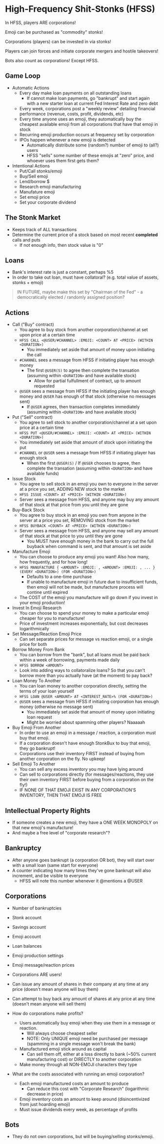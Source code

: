 # High-Frequency Shit-Stonks (HFSS)

In HFSS, players ARE corporations!

Emoji can be purchased as "commodity" stonks!

Corporations (players) can be invested in via stonks!

Players can join forces and initiate corporate mergers and hostile takeovers!

Bots also count as corporations! Except HFSS.

## Game Loop

- Automatic Actions
    - Every day make loan payments on all outstanding loans
        - If cannot make loan payments, go "bankrupt" and start again with a new starter loan at current Fed Interest Rate and zero debt
    - Every week, corporations post a "weekly review" detailing financial performance (revenue, costs, profit, dividends, etc)
    - Every time anyone uses an emoji, they automatically buy the cheapest available emoji from all corporations that have that emoji in stock
    - Recurring emoji production occurs at frequency set by corporation
    - IPOs happen whenever a new emoji is detected
        - Automatically distribute some (random?) number of emoji to (all?) users
        - HFSS "sells" some number of these emojis at "zero" price, and whoever uses them first gets them?
- Intentional Actions
    - Put/Call stonks/emoji
    - Buy/Sell emoji
    - Lend/borrow $
    - Research emoji manufacturing
    - Manufature emoji
    - Set emoji price
    - Set your corporate dividend

## The Stonk Market

- Keeps track of ALL transactions
- Determine the current price of a stock based on most recent **completed** calls and puts
    - If not enough info, then stock value is "0"

## Loans

- Bank's interest rate is just a constant, perhaps %5
- In order to take out loan, must have collatoral? (e.g. total value of assets, stonks + emoji)

> IN FUTURE, maybe make this set by "Chairman of the Fed" - a democratically elected / randomly assigned position?

## Actions

- Call ("Buy" contract)
    - You agree to buy stock from another corporation/channel at set upon price at a certain time
    - `HFSS CALL <@USER/#CHANNEL> :EMOJI: <COUNT> AT <PRICE> (WITHIN <DURATION>)`
        - You immediately set aside that amount of money upon initiating the call
    - `#CHANNEL` sees a message from HFSS if initiating player has enough money  
        - The first `@USER(S)` to agree then complete the transation (assuming within `<DURATION>` and have available stock)
            - Allow for partial fulfullment of contract, up to amount requested
    - `@USER` sees a message from HFSS if the initiating player has enough money and `@USER` has enough of that stock (otherwise no messages sent)
        - If `@USER` agrees, then transaction completes immediately (assuming within `<DURATION>` and have available stock)
- Put ("Sell" contract)
    - You agree to sell stock to another corporation/channel at a set upon price at a certain time
    - `HFSS PUT <@USER/#CHANNEL> :EMOJI: <COUNT> AT <PRICE> (WITHIN <DURATION>)`
    - You immediately set aside that amount of stock upon initiating the put
    - `#CHANNEL` or `@USER` sees a message from HFSS if initiating player has enough stock
        - When the first `@USER(S)` / If `@USER` chooses to agree, then complete the transation (assuming within `<DURATION>` and have available funds)
- Issue Stock
    - You agree to sell stock in an emoji you own to everyone in the server at a price you set, ADDING NEW stock to the market
    - `HFSS ISSUE <COUNT> AT <PRICE> (WITHIN <DURATION>)`
    - Server sees a message from HFSS, and anyone may buy any amount of that stock at that price from you until they are gone
- Buy-Back Stock
    - You agree to buy stock in an emoji you own from anyone in the server at a price you set, REMOVING stock from the market
    - `HFSS BUYBACK <COUNT> AT <PRICE> (WITHIN <DURATION>)`
    - Server sees a message from HFSS, and anyone may sell any amount of that stock at that price to you until they are gone
        - You MUST have enough money in the bank to carry out the full buyback when command is sent, and that amount is set aside
- Manufacture Emoji
    - You can choose to produce any emoji you want! Also how many, how frequently, and for how long!
    - `HFSS MANUFACTURE { <AMOUNT> :EMOJI: , <AMOUNT> :EMOJI: , ... } (EVERY <DURATION>) (FOR <DURATION>)`
        - Defaults to a one-time purchase
        - If unable to manufacture emoji in future due to insufficient funds, then emoji will not be made, but manufacture process will contine until expired
    - The COST of the emoji you manufacture will go down if you invest in your emoji production!
- Invest In Emoji Research
    - You can choose to spend your money to make a particular emoji cheaper for you to manufacture!
    - Price of investment increases exponentially, but cost decreases logarithmically
- Set Message/Reaction Emoji Price
    - Can set separate prices for message vs reaction emoji, or a single price for both
- Borrow Money From Bank
    - You can borrow from the "bank", but all loans must be paid back within a week of borrowing, payments made daily
    - `HFSS BORROW <AMOUNT>`
    - Look into adding ways to collatoralize loans? So that you can't borrow more than you actually have (at the moment) to pay back?
- Loan Money To Another
    - You can loan money to another corporation directly, setting the terms of your loan yourself
    - `HFSS LOAN @USER <AMOUNT> AT <INTEREST_RATE>% (FOR <DURATION>)`
    - `@USER` sees a message from HFSS if initiating corporation has enough money (otherwise no message sent)
        - You immediately set aside that amount of money upon initiating loan request
        - Might be worried about spamming other players? Naaaaah
- Buy Emoji From Another
    - In order to use an emoji in a message / reaction, a corporation must buy that emoji.
    - If a corporation doesn't have enough StonkBux to buy that emoji, they go bankrupt!
    - Corporations use their inventory FIRST instead of buying from another corporation on the fly. No upkeep!
- Sell Emoji To Another
    - You can sell any excess inventory you may have lying around
    - Can sell to corporations directly (for messages/reactions, they use their own inventory FIRST before buying from a corporation on the fly!)
    - IF NONE OF THAT EMOJI EXIST IN ANY CORPORATION'S INVENTORY, THEN THAT EMOJI IS FREE

## Intellectual Property Rights

- If someone creates a new emoji, they have a ONE WEEK MONOPOLY on that new emoji's manufacture!
- And maybe a free level of "corporate research"?

## Bankruptcy

- After anyone goes bankrupt (a corporation OR bot), they will start over with a small loan (same start for everyone)
- A counter indicating how many times they've gone bankrupt will also increment, and be visible to everyone
    - HFSS will note this number whenever it @mentions a @USER

## Corporations

- Number of bankruptcies
- Stonk account
- Savings account
- Emoji account
- Loan balances
- Emoji production settings
- Emoji message/reaction prices

- Corporations ARE users!
- Can issue any amount of shares in their company at any time at any price (doesn't mean anyone will buy them)
- Can attempt to buy back any amount of shares at any price at any time (doesn't mean anyone will sell them)
- How do corporations make profits?
    - Users automatically buy emoji when they use them in a message or reaction.
        - Will always choose cheapest seller
        - NOTE: Only UNIQUE emoji need be purchased per message (spamming in a single message won't break the bank)
    - Manufactured emoji stick around as capital
        - Can sell them off, either at a loss directly to bank (~50% current manufacturing cost) or DIRECTLY to another corporation
    - Make money through all NON-EMOJI characters they type
- What are the costs associated with running an emoji corporation?
    - Each emoji manufactured costs an amount to produce
        - Can reduce this cost with "Corporate Research" (logarithmic decrease in price)
    - Emoji inventory costs an amount to keep around (disincentivized from just hoarding emoji)
    - Must issue dividends every week, as percentage of profits

## Bots

- They do not own corporations, but will be buying/selling stonks/emoji.
